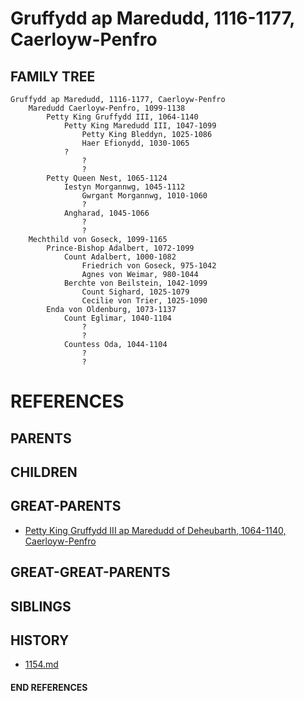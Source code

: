# Gruffydd ap Maredudd, 1116-1177, Caerloyw-Penfro

## FAMILY TREE
```
Gruffydd ap Maredudd, 1116-1177, Caerloyw-Penfro
    Maredudd Caerloyw-Penfro, 1099-1138
        Petty King Gruffydd III, 1064-1140
            Petty King Maredudd III, 1047-1099
                Petty King Bleddyn, 1025-1086
                Haer Efionydd, 1030-1065
            ?
                ?
                ?
        Petty Queen Nest, 1065-1124
            Iestyn Morgannwg, 1045-1112
                Gwrgant Morgannwg, 1010-1060
                ?
            Angharad, 1045-1066
                ?
                ?
    Mechthild von Goseck, 1099-1165
        Prince-Bishop Adalbert, 1072-1099
            Count Adalbert, 1000-1082
                Friedrich von Goseck, 975-1042
                Agnes von Weimar, 980-1044
            Berchte von Beilstein, 1042-1099
                Count Sighard, 1025-1079
                Cecilie von Trier, 1025-1090
        Enda von Oldenburg, 1073-1137       
            Count Eglimar, 1040-1104
                ?
                ?
            Countess Oda, 1044-1104 
                ?
                ?
```


# REFERENCES

## PARENTS 

## CHILDREN 

## GREAT-PARENTS 
* [Petty King Gruffydd III ap Maredudd of Deheubarth, 1064-1140, Caerloyw-Penfro](gruffydd_iii_ap_maredudd_1064.md)

## GREAT-GREAT-PARENTS 
## SIBLINGS

 
## HISTORY
* [1154.md](../h/1154.md)

#### END REFERENCES
